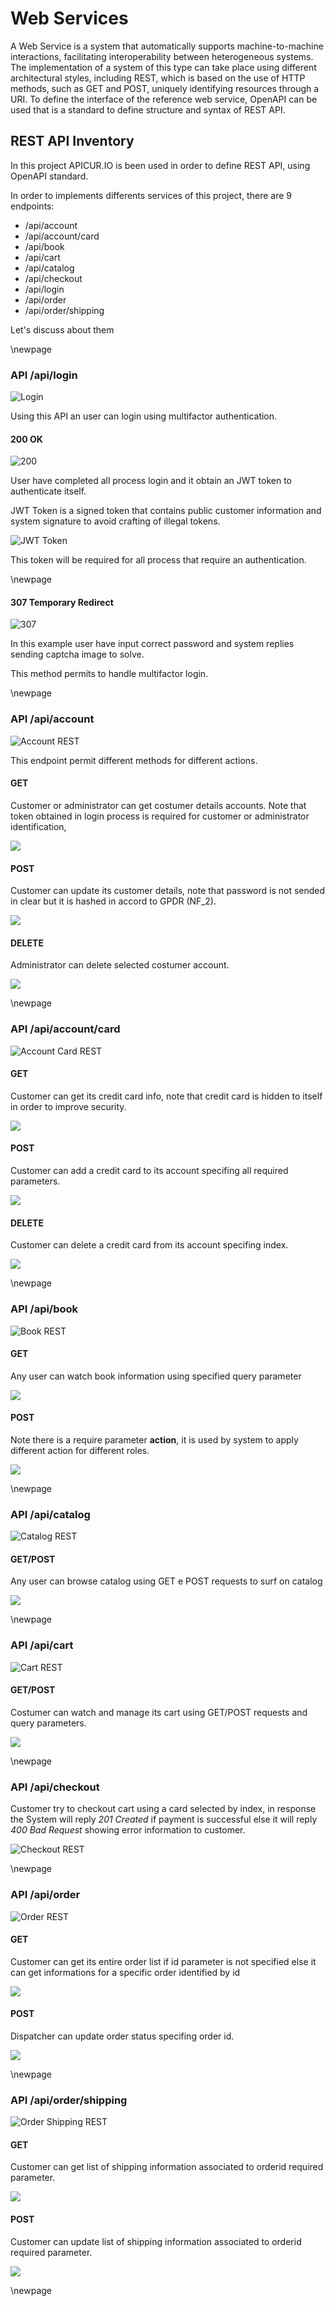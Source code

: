 # Web Services

A Web Service is a system that automatically supports machine-to-machine interactions, facilitating interoperability between heterogeneous systems. The implementation of a system of this type can take place using different architectural styles, including REST,
which is based on the use of HTTP methods, such as GET and POST, uniquely identifying resources through a URI. To define the interface of the reference web service, OpenAPI can be used that is a standard  to define structure and syntax of REST API.

## REST API Inventory

In this project APICUR.IO is been used in order to define REST API, using OpenAPI standard. 

In order to implements differents services of this project, there are 9 endpoints:

- /api/account
- /api/account/card
- /api/book
- /api/cart
- /api/catalog
- /api/checkout
- /api/login
- /api/order
- /api/order/shipping

Let's discuss about them

\newpage

### API /api/login

![Login](./images/API/login.png)

Using this API an user can login using multifactor authentication.

#### 200 OK

![200](./images/API/login_200.png)

User have completed all process login and it obtain an JWT token to authenticate itself.

JWT Token is a signed token that contains public customer information and system signature to avoid crafting of illegal tokens.

![JWT Token](./images/API/login_jwt.png)

This token will be required for all process that require an authentication.

\newpage

#### 307 Temporary Redirect

![307](./images/API/login_307.png)

In this example user have input correct password and system replies sending captcha image to solve.

This method permits to handle multifactor login.

\newpage

### API /api/account

![Account REST](./images/API/account.png)

This endpoint permit different methods for different actions.

#### GET

Customer or administrator can get costumer details accounts. Note that token obtained in login process is required for customer or administrator identification,

![](./images/API/account_get.png)

#### POST

Customer can update its customer details, note that password is not sended in clear but it is hashed in accord to GPDR (NF_2).

![](./images/API/account_post.png)

#### DELETE

Administrator can delete selected costumer account.

![](./images/API/account_delete.png)

\newpage

### API /api/account/card

![Account Card REST](./images/API/account_card.png)

#### GET

Customer can get its credit card info, note that credit card is hidden to itself in order to improve security.

![](./images/API/account_card_get.png)

#### POST

Customer can add a credit card to its account specifing all required parameters.

![](./images/API/account_card_post.png)

#### DELETE

Customer can delete a credit card from its account specifing index.

![](./images/API/account_card_delete.png)

\newpage

### API /api/book

![Book REST](./images/API/book.png)


#### GET

Any user can watch book information using specified query parameter

![](./images/API/book_get.png)

#### POST

Note there is a require parameter **action**, it is used by system to apply different action for different roles.

![](./images/API/book_post.png)

\newpage

### API /api/catalog

![Catalog REST](./images/API/catalog.png)

#### GET/POST

Any user can browse catalog using GET e POST requests to surf on catalog

![](./images/API/catalog_rest.png)

\newpage

### API /api/cart

![Cart REST](./images/API/cart.png)

#### GET/POST

Costumer can watch and manage its cart using GET/POST requests and query parameters.

![](./images/API/cart_rest.png)

\newpage

### API /api/checkout

Customer try to checkout cart using a card selected by index, in response the System will reply *201 Created* if payment is successful else it will reply *400 Bad Request* showing error information to customer.

![Checkout REST](./images/API/checkout.png)

\newpage

### API /api/order

![Order REST](./images/API/order.png)

#### GET

Customer can get its entire order list if id parameter is not specified else it can get informations for a specific order identified by id

![](./images/API/order_get.png)

#### POST

Dispatcher can update order status specifing order id.

![](./images/API/order_post.png)

\newpage

### API /api/order/shipping

![Order Shipping REST](./images/API/order_ship.png)

#### GET

Customer can get list of shipping information associated to orderid required parameter.

![](./images/API/order_ship_get.png)

#### POST

Customer can update list of shipping information associated to orderid required parameter.

![](./images/API/order_ship_post.png)

\newpage

